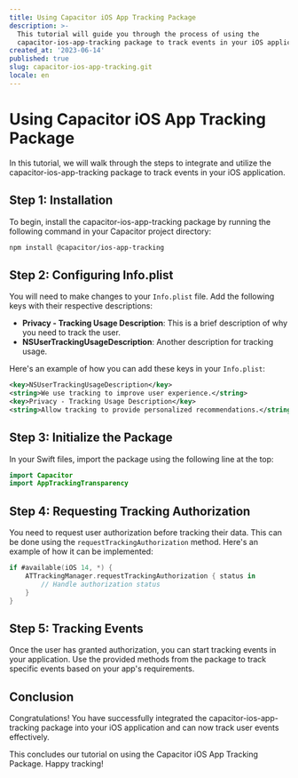 ```yaml
---
title: Using Capacitor iOS App Tracking Package
description: >-
  This tutorial will guide you through the process of using the
  capacitor-ios-app-tracking package to track events in your iOS application.
created_at: '2023-06-14'
published: true
slug: capacitor-ios-app-tracking.git
locale: en
---
```


# Using Capacitor iOS App Tracking Package

In this tutorial, we will walk through the steps to integrate and utilize the capacitor-ios-app-tracking package to track events in your iOS application.

## Step 1: Installation

To begin, install the capacitor-ios-app-tracking package by running the following command in your Capacitor project directory:

```bash
npm install @capacitor/ios-app-tracking
```

## Step 2: Configuring Info.plist

You will need to make changes to your `Info.plist` file. Add the following keys with their respective descriptions:

- **Privacy - Tracking Usage Description**: This is a brief description of why you need to track the user.
- **NSUserTrackingUsageDescription**: Another description for tracking usage.

Here's an example of how you can add these keys in your `Info.plist`:

```xml
<key>NSUserTrackingUsageDescription</key>
<string>We use tracking to improve user experience.</string>
<key>Privacy - Tracking Usage Description</key>
<string>Allow tracking to provide personalized recommendations.</string>
```

## Step 3: Initialize the Package

In your Swift files, import the package using the following line at the top:

```swift
import Capacitor
import AppTrackingTransparency
```

## Step 4: Requesting Tracking Authorization

You need to request user authorization before tracking their data. This can be done using the `requestTrackingAuthorization` method. Here's an example of how it can be implemented:

```swift
if #available(iOS 14, *) {
    ATTrackingManager.requestTrackingAuthorization { status in
        // Handle authorization status
    }
}
```

## Step 5: Tracking Events

Once the user has granted authorization, you can start tracking events in your application. Use the provided methods from the package to track specific events based on your app's requirements.

## Conclusion

Congratulations! You have successfully integrated the capacitor-ios-app-tracking package into your iOS application and can now track user events effectively.

This concludes our tutorial on using the Capacitor iOS App Tracking Package. Happy tracking!
